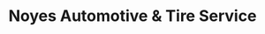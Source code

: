 ---
title: "Noyes Automotive & Tire Service"
url: /burlington/noyes-automotive-und-tire-service/
shop: Autowerkstatt
---